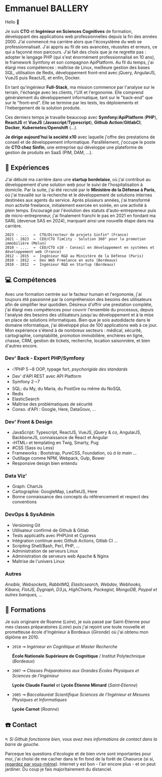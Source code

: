 # Emmanuel BALLERY

Hello 👋

Je suis **CTO** et **Ingénieur en Sciences Cognitives** de formation, développant des applications web professionnelles depuis la fin des années 2000.
J'ai commencé ma carrière alors que l'écosystème du web se professionnalisait.
J'ai appris au fil de ses avancées, réussites et erreurs, ce qui a façonné mon parcours.
J'ai fait des choix que je ne regrette pas : adopter le langage PHP (qui s'est énormément professionnalisé en 10 ans), le framework Symfony et son compagnon ApiPlatform.
Au fil du temps, j'ai élargi mes compétences : maîtrise de Linux, meilleure gestion des bases SQL, utilisation de Redis, développement front-end avec jQuery, AngularJS, VueJS puis ReactJS, et enfin, Docker.

En tant qu'ingénieur **Full-Stack**, ma mission commence par l'analyse sur le terrain, l'échange avec les clients, l'UX et l'ergonomie.
Elle comprend généralement du développement informatique, tant sur le "back-end" que sur le "front-end".
Elle se termine par les tests, les déploiements et l'hébergement de la solution produite.

Ces derniers temps je travaille beaucoup avec **Symfony**/**ApiPlatform** (**PHP**), **ReactJS** et **VueJS** (**Javascript**/**Typescript**), **Github Action**/**GitlabCI**, **Docker**, **Kubernetes**/**Openshift** (…).

**Je dirige aujourd'hui la société x10** avec laquelle j'offre des prestations de conseil et de développement informatique. Parallèlement, j'occupe le poste de **CTO chez Sinfin**, une entreprise qui développe une plateforme de gestion de produits en SaaS (PIM, DAM, …).

## :rocket: Expériences

J'ai débuté ma carrière dans une **startup bordelaise**, où j'ai contribué au développement d'une solution web pour le suivi de l'hospitalisation à domicile.
Par la suite, j'ai été recruté par le **Ministère de la Défense à Paris**, où j'ai travaillé sur la recherche et le développement de solutions internes destinées aux agents du service.
Après plusieurs années, j'ai transformé mon activité freelance, initialement exercée en soirée, en une activité à plein temps.
Encouragé par l'évolution des statuts d'auto-entrepreneur puis de micro-entrepreneur, j'ai finalement franchi le pas en 2021 en fondant ma SARL (devenue SAS en 2024), marquant ainsi une nouvelle étape dans ma carrière.

```text
2023 - ....  ⇝  CTO/Directeur de projets Sinfin™ (France)
2021 - 2023  ⇝  CEO/CTO TimCity - Solution 360° pour la promotion immobilière (Melun)
2010 - ....  ⇝  CEO/CTO x10 - Conseil en développement en systèmes et développement web (France)
2012 - 2015  ⇝  Ingénieur R&D au Ministère de la Défense (Paris)
2010 - 2012  ⇝  Dev Web Freelance en auto (Bordeaux)
2010 - 2012  ⇝  Ingénieur R&D en Startup (Bordeaux)
```

## :computer: Compétences

Avec une formation centrée sur le facteur humain et l'ergonomie, j'ai toujours été passionné par la compréhension des besoins des utilisateurs afin de simplifier leur quotidien.
Désireux d'offrir une prestation complète, j'ai élargi mes compétences pour couvrir l'ensemble du processus, depuis l'analyse des besoins des utilisateurs jusqu'au développement et à la mise en place de solutions informatiques.
Bien que je sois autodidacte dans le domaine informatique, j'ai développé plus de 100 applications web à ce jour.
Mon expérience s'étend à de nombreux secteurs : médical, sécurité, cartographie, comptabilité, promotion immobilière, enchères en ligne, chasse, CRM, gestion de tickets, recherche, location saisonnière, et bien d'autres encore.

### Dev' Back - Expert PHP/Symfony

- ‹?PHP 5🠒8 OOP, typage fort, *psychorigide des standards*
- Dev' d'API REST avec API Platform
- Symfony 2🠒7
- SQL: du My, du Maria, du PostGre ou même du NoSQL
- Redis
- ElasticSearch
- Maîtrise des problématiques de sécurité
- Conso. d'API : Google, Here, DataGouv, …

### Dev' Front & Design

- JavaScript: Typescript, ReactJS, VueJS, jQuery & co, AngularJS, BackboneJS, connaissance de React et Angular
- ‹HTML› et templating en Twig, Smarty, Pug
- #CSS (Sass ou Less)
- Frameworks : Bootstrap, PureCSS, Foundation, où *à la main* …
- Outillage comme NPM, Webpack, Gulp, Bower
- Responsive design bien entendu

### Data Viz'

- Graph: ChartJs
- Cartographie: GoogleMap, LeafletJS, Here
- Bonne connaissance des concepts du référencement et respect des conventions

### DevOps & SysAdmin

- Versioning Git
- Utilisateur confirmé de Github & Gitlab
- Tests applicatifs avec PHPUnit et Cypress
- Intégration continue avec Github Actions, Gitlab CI …
- Scripting Shell/Bash, Perl, PHP, …
- Administration de serveurs Linux
- Administration de serveurs web Apache & Nginx
- Maîtrise de l'univers Linux

### Autres

*Ansible, Websockets, RabbitMQ, Elasticsearch, Webdav, Webhooks, Kibana, FlotJS, Dygraph, D3.js, HighCharts, Packagist, MongoDB, Paypal et autres banques, ...*

## :school: Formations

Je suis originaire de Roanne (*Loire*), je suis passé par Saint-Etienne pour mes classes préparatoires (*Loire*) puis j'ai rejoint une toute nouvelle et prometteuse école d'Ingénieur à Bordeaux (*Gironde*) où j'ai obtenu mon diplôme en 2010.

- `2010`  ⇝  *Ingénieur en Cognitique et Master Recherche*

    **École Nationale Supérieure de Cognitique** / Institut Polytechnique (*Bordeaux*)

- `2007`  ⇝  *Classes Préparatoires aux Grandes Écoles Physiques et Sciences de l'Ingénieur*

    **Lycée Claude Fauriel** et **Lycée Étienne Mimard** (*Saint‐Etienne*)

- `2005`  ⇝  *Baccalauréat Scientifique Sciences de l'Ingénieur et Mesures Physiques et Informatiques*

    **Lycée Carnot** (*Roanne*)

## :phone: Contact

↖️ *Si Github fonctionne bien, vous avez mes informations de contact dans la barre de gauche.*

Parceque les questions d'écologie et de bien vivre sont importantes pour moi, j'ai choisi de me cacher dans le fin fond de la forêt de Chaource (si si, [regardez par vous-même](https://www.google.com/maps/place/X10/@48.0968764,4.207553,1716m/data=!3m1!1e3!4m6!3m5!1s0xa34b1eadba5bdb69:0x40d0c4cdfc10addb!8m2!3d46.2192649!4d2.0517!16s%2Fg%2F11qgkxzq5l?entry=ttu)). Internet y est bon - l'air encore plus - et on peut jardiner. Du coup je fais majoritairement du distanciel.
